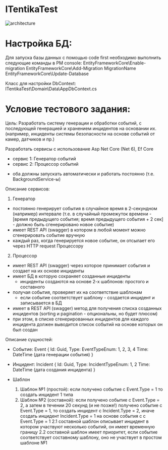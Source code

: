 # ITentikaTest
![architecture](https://github.com/AntonZyuzin/ITentikaTest/assets/71172648/41df2753-3322-45b1-ae62-e888e31d6c15)


# Настройка БД:
Для запуска базы данных с помощью code first необходимо выполнить следующие команды в PM console:
EntityFrameworkCore\Enable-migration
EntityFrameworkCore\Add-Migration MigrationName
EntityFrameworkCore\Update-Database

Класс для настройки DbContext:
ITentikaTest\Domain\Data\AppDbContext.cs


# Условие тестового задания:
Цель: Разработать систему генерации и обработки событий, с последующей генерацией и хранением инцидентов на основании их.
(например, инциденты системы безопасности на основе событий от камер, датчиков и пр.)

Разработать сервисы с использование Asp Net Core (Net 6), Ef Core
- сервис 1: Генератор событий
- сервис 2: Процессор событий
* оба должны запускать автоматически и работать постоянно (т.е. BackgroundService-ы)


Описание сервисов:

1. Генератор
-  постоянно генерирует события в случайное время в 2-секундном (например) интервале
  (т.е. в случайный промежуток времени - [время предыдущего события; время предыдущего события + 2 сек] - должно быть сгенерировано новое событие)
- имеет REST API (swagger) в котором в любой момент можно сгенерировать событие вручную 
- каждый раз, когда генерируется новое событие, он отсылает его через HTTP request Процессору 

2. Процессор
- имеет REST API (swagger) через которое принимает события и создает на их основе инциденты
- имеет БД в которую сохраняет созданные инциденты
  - инциденты создаются на основе 2-х шаблонов: простого и составного
- получая события, проверяет их на соответствие шаблонам
  - если событие соответствует шаблону - создается инцидент и записывается в БД
- имеет в REST API (swagger) метод для получения списка созданных инцидентов (sorting и pagination - опциональны, но будет плюсом)
- при этом, в списке сгенерированных инцидентов для каждого инцидента должен выводится список событий на основе которых он был создан



Описание сущностей:

- Событие:
Event
{
  Id: Guid,
  Type: EventTypeEnum: 1, 2, 3, 4 
  Time: DateTime (дата генерации события)
}

- Инцидент:
Incident 
{
  Id: Guid,
  Type: IncidentTypeEnum: 1, 2 
  Time: DateTime (дата создания инцидента)
}

- Шаблон
  1. Шаблон №1 (простой): если получено событие с Event.Type = 1 то создать инцидент 1 типа
  2. Шаблон №2 (составной): если получено событие с Event.Type = 2, а затем в течении 20 секунд (и не позже!) получено событие с Event.Type = 1, то создать инцидент с Incident.Type = 2, иначе создать инцидент Incident.Type = 1 на основе события с с Event.Type = 1
    2.1 составной шаблон описывает инцидент в котором участвуют несколько событий, он имеет временную границу
    2.2 составной шаблон имеет приоритет, если событие соответствует составному шаблону, оно не участвует в простом шаблоне №1

